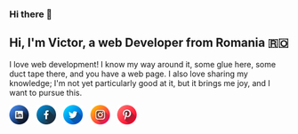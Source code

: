 ### Hi there 👋

## Hi, I'm Victor, a web Developer from Romania 🇷🇴

I love web development! 
I know my way around it, some glue here, some duct tape there, and you have a web page. I also love sharing my knowledge; I'm not yet particularly good at it, but it brings me joy, and I want to pursue this. 



<style type="text/css" rel="stylesheet">
  .c-list__item {
    margin-right: 0.6rem; 
    display: inline-block;
  }
</style>

<div class="c-list">
  <div class="c-list__item" style="">
    <a href="https://www.linkedin.com/in/victorjeman" target="_blank" rel="noreferrer">
      <img src="https://raw.githubusercontent.com/victorjeman/victorjeman/dev/images/linkedIn.svg" width=35 height=35 /> 
    </a>
  </div>
  <div style="margin-right: 0.6rem; display: inline-block;">
    <a href="https://www.facebook.com/victor.jeman.9" target="_blank" rel="noreferrer">
      <img src="https://raw.githubusercontent.com/victorjeman/victorjeman/dev/images/facebook.svg" width=35 height=35 /> 
    </a>
  </div>
  <div style="margin-right: 0.6rem; display: inline-block;">
    <a href="https://twitter.com/victorjeman" target="_blank" rel="noreferrer">
      <img src="https://raw.githubusercontent.com/victorjeman/victorjeman/dev/images/twitter.svg" width=35 height=35 /> 
    </a>
  </div>
  <div style="margin-right: 0.6rem; display: inline-block;">
    <a href="https://www.instagram.com/victor.jeman" target="_blank" rel="noreferrer">
      <img src="https://raw.githubusercontent.com/victorjeman/victorjeman/dev/images/instagram.svg" width=35 height=35 /> 
    </a>
  </div>
  <div style="margin-right: 0.6rem; display: inline-block;">
    <a href="https://pinterest.com/victorjeman" target="_blank" rel="noreferrer">
      <img src="https://raw.githubusercontent.com/victorjeman/victorjeman/dev/images/pinterest.svg" width=35 height=35 />
    </a>
  </div>
</div>

